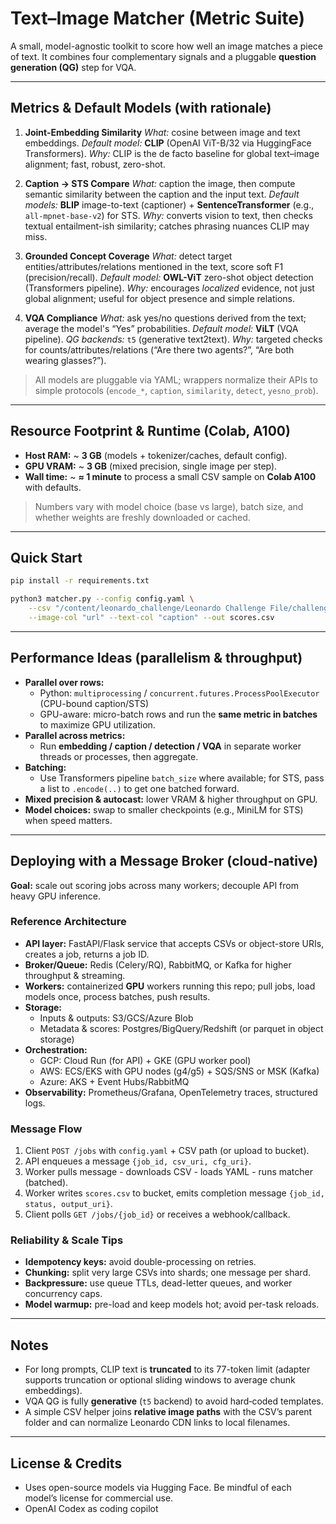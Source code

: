 # Text–Image Matcher (Metric Suite)

A small, model-agnostic toolkit to score how well an image matches a piece of text. It combines four complementary signals and a pluggable **question generation (QG)** step for VQA.

---

## Metrics & Default Models (with rationale)

1) **Joint-Embedding Similarity**
   *What:* cosine between image and text embeddings.
   *Default model:* **CLIP** (OpenAI ViT-B/32 via HuggingFace Transformers).
   *Why:* CLIP is the de facto baseline for global text–image alignment; fast, robust, zero-shot.

2) **Caption → STS Compare**
   *What:* caption the image, then compute semantic similarity between the caption and the input text.
   *Default models:* **BLIP** image-to-text (captioner) + **SentenceTransformer** (e.g., `all-mpnet-base-v2`) for STS.
   *Why:* converts vision to text, then checks textual entailment-ish similarity; catches phrasing nuances CLIP may miss.

3) **Grounded Concept Coverage**
   *What:* detect target entities/attributes/relations mentioned in the text, score soft F1 (precision/recall).
   *Default model:* **OWL-ViT** zero-shot object detection (Transformers pipeline).
   *Why:* encourages *localized* evidence, not just global alignment; useful for object presence and simple relations.

4) **VQA Compliance**
   *What:* ask yes/no questions derived from the text; average the model's “Yes” probabilities.
   *Default model:* **ViLT** (VQA pipeline).
   *QG backends:* `t5` (generative text2text).
   *Why:* targeted checks for counts/attributes/relations (“Are there two agents?”, “Are both wearing glasses?”).

> All models are pluggable via YAML; wrappers normalize their APIs to simple protocols (`encode_*`, `caption`, `similarity`, `detect`, `yesno_prob`).

---

## Resource Footprint & Runtime (Colab, A100)

- **Host RAM:** ~ **3 GB** (models + tokenizer/caches, default config).
- **GPU VRAM:** ~ **3 GB** (mixed precision, single image per step).
- **Wall time:** ~ **≈ 1 minute** to process a small CSV sample on **Colab A100** with defaults.

> Numbers vary with model choice (base vs large), batch size, and whether weights are freshly downloaded or cached.

---

## Quick Start

```bash
pip install -r requirements.txt

python3 matcher.py --config config.yaml \
    --csv "/content/leonardo_challenge/Leonardo Challenge File/challenge_set.csv" \
    --image-col "url" --text-col "caption" --out scores.csv
```
---

## Performance Ideas (parallelism & throughput)

- **Parallel over rows:**
  - Python: `multiprocessing` / `concurrent.futures.ProcessPoolExecutor` (CPU-bound caption/STS)
  - GPU-aware: micro-batch rows and run the **same metric in batches** to maximize GPU utilization.
- **Parallel across metrics:**
  - Run **embedding / caption / detection / VQA** in separate worker threads or processes, then aggregate.
- **Batching:**
  - Use Transformers pipeline `batch_size` where available; for STS, pass a list to `.encode(..)` to get one batched forward.
- **Mixed precision & autocast:** lower VRAM & higher throughput on GPU.
- **Model choices:** swap to smaller checkpoints (e.g., MiniLM for STS) when speed matters.

---

## Deploying with a Message Broker (cloud-native)

**Goal:** scale out scoring jobs across many workers; decouple API from heavy GPU inference.

### Reference Architecture

- **API layer:** FastAPI/Flask service that accepts CSVs or object-store URIs, creates a job, returns a job ID.
- **Broker/Queue:** Redis (Celery/RQ), RabbitMQ, or Kafka for higher throughput & streaming.
- **Workers:** containerized **GPU** workers running this repo; pull jobs, load models once, process batches, push results.
- **Storage:**
  - Inputs & outputs: S3/GCS/Azure Blob
  - Metadata & scores: Postgres/BigQuery/Redshift (or parquet in object storage)
- **Orchestration:**
  - GCP: Cloud Run (for API) + GKE (GPU worker pool)
  - AWS: ECS/EKS with GPU nodes (g4/g5) + SQS/SNS or MSK (Kafka)
  - Azure: AKS + Event Hubs/RabbitMQ
- **Observability:** Prometheus/Grafana, OpenTelemetry traces, structured logs.

### Message Flow

1. Client `POST /jobs` with `config.yaml` + CSV path (or upload to bucket).
2. API enqueues a message `{job_id, csv_uri, cfg_uri}`.
3. Worker pulls message - downloads CSV - loads YAML - runs matcher (batched).
4. Worker writes `scores.csv` to bucket, emits completion message `{job_id, status, output_uri}`.
5. Client polls `GET /jobs/{job_id}` or receives a webhook/callback.

### Reliability & Scale Tips

- **Idempotency keys:** avoid double-processing on retries.
- **Chunking:** split very large CSVs into shards; one message per shard.
- **Backpressure:** use queue TTLs, dead-letter queues, and worker concurrency caps.
- **Model warmup:** pre-load and keep models hot; avoid per-task reloads.

---

## Notes

- For long prompts, CLIP text is **truncated** to its 77-token limit (adapter supports truncation or optional sliding windows to average chunk embeddings).
- VQA QG is fully **generative** (`t5` backend) to avoid hard‑coded templates.
- A simple CSV helper joins **relative image paths** with the CSV’s parent folder and can normalize Leonardo CDN links to local filenames.

---

## License & Credits

- Uses open-source models via Hugging Face. Be mindful of each model’s license for commercial use.
- OpenAI Codex as coding copilot

